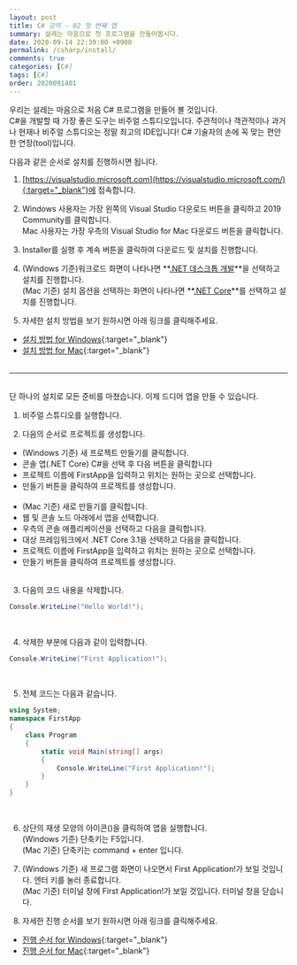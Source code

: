 ```yaml
---
layout: post
title: C# 강의 - 02 첫 번째 앱
summary: 설레는 마음으로 첫 프로그램을 만들어봅시다.
date: 2020-09-14 22:39:00 +0900
permalink: /csharp/install/
comments: true
categories: [C#]
tags: [C#]
order: 2020091401
---
```


우리는 설레는 마음으로 처음 C# 프로그램을 만들어 볼 것입니다.<br />
C#을 개발할 때 가장 좋은 도구는 비주얼 스튜디오입니다. 주관적이나 객관적이나 과거나 현재나 비주얼 스튜디오는 정말 최고의 IDE입니다! C# 기술자의 손에 꼭 맞는 편안한 연장(tool)입니다.

다음과 같은 순서로 설치를 진행하시면 됩니다.

1. [https://visualstudio.microsoft.com](https://visualstudio.microsoft.com/){:target="_blank"}에 접속합니다.

2. Windows 사용자는 가장 왼쪽의 Visual Studio 다운로드 버튼을 클릭하고 2019 Community를 클릭합니다.<br />
Mac 사용자는 가장 우측의 Visual Studio for Mac 다운로드 버튼을 클릭합니다.

3. Installer를 실행 후 계속 버튼을 클릭하여 다운로드 및 설치를 진행합니다.

4. (Windows 기준)워크로드 화면이 나타나면 **<u>.NET 데스크톱 개발</u>**을 선택하고 설치를 진행합니다.<br />
(Mac 기준) 설치 옵션을 선택하는 화면이 나타나면 **<u>.NET Core</u>**를 선택하고 설치를 진행합니다.

5. 자세한 설치 방법을 보기 원하시면 아래 링크를 클릭해주세요.
- [설치 방법 for Windows](https://www.youtube.com/watch?v=FBo5Cso-ufE){:target="_blank"}
- [설치 방법 for Mac](https://www.youtube.com/watch?v=KMXm43LVNeY){:target="_blank"}
<br /><br />

---
<br />
단 하나의 설치로 모든 준비를 마쳤습니다. 이제 드디어 앱을 만들 수 있습니다.

1. 비주얼 스튜디오를 실행합니다.

2. 다음의 순서로 프로젝트를 생성합니다.<br />
- (Windows 기준) 새 프로젝트 만들기를 클릭합니다.
- 콘솔 앱(.NET Core) C#을 선택 후 다음 버튼을 클릭합니다
- 프로젝트 이름에 FirstApp을 입력하고 위치는 원하는 곳으로 선택합니다.
- 만들기 버튼을 클릭하여 프로젝트를 생성합니다.<br /><br />
- (Mac 기준) 새로 만들기를 클릭합니다.
- 웹 및 콘솔 노드 아래에서 앱을 선택합니다. 
- 우측의 콘솔 애플리케이션을 선택하고 다음을 클릭합니다.
- 대상 프레임워크에서 .NET Core 3.1을 선택하고 다음을 클릭합니다.
- 프로젝트 이름에 FirstApp을 입력하고 위치는 원하는 곳으로 선택합니다.
- 만들기 버튼을 클릭하여 프로젝트를 생성합니다.<br /><br />

3. 다음의 코드 내용을 삭제합니다.
```cs
Console.WriteLine("Hello World!");
```
<br />

4. 삭제한 부분에 다음과 같이 입력합니다.
```cs
Console.WriteLine("First Application!");
```
<br />

5. 전체 코드는 다음과 같습니다.
```cs
using System;
namespace FirstApp
{
    class Program
    {
        static void Main(string[] args)
        {
            Console.WriteLine("First Application!");
        }
    }
}
```
<br />

6. 상단의 재생 모양의 아이콘(<i class="fa fa-play"></i>)을 클릭하여 앱을 실행합니다.<br />
(Windows 기준) 단축키는 F5입니다.<br />
(Mac 기준) 단축키는 command + enter 입니다.<br />

7. (Windows 기준) 새 프로그램 화면이 나오면서 First Application!가 보일 것입니다. 엔터 키를 눌러 종료합니다.<br />
(Mac 기준) 터미널 창에 First Application!가 보일 것입니다. 터미널 창을 닫습니다.

8. 자세한 진행 순서를 보기 원하시면 아래 링크를 클릭해주세요.
- [진행 순서 for Windows](https://docs.microsoft.com/ko-kr/dotnet/core/tutorials/with-visual-studio){:target="_blank"}
- [진행 순서 for Mac](https://docs.microsoft.com/ko-kr/dotnet/core/tutorials/with-visual-studio-mac){:target="_blank"}
